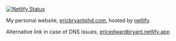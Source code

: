 [![Netlify Status](https://api.netlify.com/api/v1/badges/4ba09cca-f146-4e6d-a497-896db633f082/deploy-status)](https://app.netlify.com/sites/ericedwardbryant/deploys)

My personal website, [ericbryantphd.com](https://ericbryantphd.com),
hosted by [netlify](https://netlify.com).

Alternative link in case of DNS issues,
[ericedwardbryant.netlify.app](https://ericedwardbryant.netlify.app)
